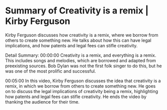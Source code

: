 # Summary of Creativity is a remix | Kirby Ferguson

Kirby Ferguson discusses how creativity is a remix, where we borrow from others to create something new. He talks about how this can have legal implications, and how patents and legal fees can stifle creativity.

Detail Summary: 
00:00:00
Creativity is a remix, and everything is a remix. This includes songs and melodies, which are borrowed and adapted from preexisting sources. Bob Dylan was not the first folk singer to do this, but he was one of the most prolific and successful.

00:05:00
In this video, Kirby Ferguson discusses the idea that creativity is a remix, in which we borrow from others to create something new. He goes on to discuss the legal implications of creativity being a remix, highlighting how patents and legal fees can stifle creativity. He ends the video by thanking the audience for their time.

